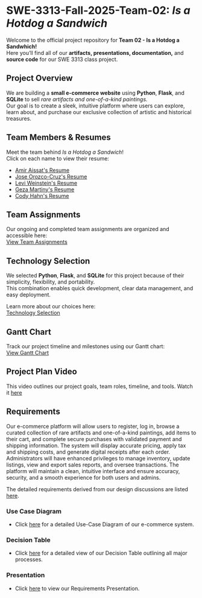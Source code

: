 # SWE-3313-Fall-2025-Team-02: *Is a Hotdog a Sandwich*

Welcome to the official project repository for **Team 02 - Is a Hotdog a Sandwhich!**  
Here you’ll find all of our **artifacts, presentations, documentation,** and **source code** for our SWE 3313 class project.



## Project Overview

We are building a **small e-commerce website** using **Python**, **Flask**, and **SQLite** to sell *rare artifacts and one-of-a-kind paintings.*  
Our goal is to create a sleek, intuitive platform where users can explore, learn about, and purchase our exclusive collection of artistic and historical treasures.



## Team Members & Resumes

Meet the team behind *Is a Hotdog a Sandwich*!  
Click on each name to view their resume:

- [Amir Aissat's Resume](project-plan/resumes/Amir_Aissat_Resume.md)    
- [Jose Orozco-Cruz's Resume](project-plan/resumes/Jose_Orozco-Cruz_Resume.md)  
- [Levi Weinstein's Resume](project-plan/resumes/Levi_Weinstein_Resume.md)  
- [Geza Martiny's Resume](project-plan/resumes/Geza_Martiny_Resume.md)
- [Cody Hahn's Resume](project-plan/resumes/Cody_Hahn_Resume.md)





## Team Assignments

Our ongoing and completed team assignments are organized and accessible here:  
 [View Team Assignments](project-plan/team-assignments/README.md)



## Technology Selection

We selected **Python**, **Flask**, and **SQLite** for this project because of their simplicity, flexibility, and portability.  
This combination enables quick development, clear data management, and easy deployment.

Learn more about our choices here:  
[Technology Selection](project-plan/technology-selection/README.md)



## Gantt Chart

Track our project timeline and milestones using our Gantt chart:  
[View Gantt Chart](project-plan/gantt-chart/ganttproject.png)




## Project Plan Video
This video outlines our project goals, team roles, timeline, and tools. Watch it [here](https://www.loom.com/share/20bb22703bdb45ee9702bdfa251c97ff)

## Requirements

Our e-commerce platform will allow users to register, log in, browse a curated collection of rare artifacts and one-of-a-kind paintings, add items to their cart, and complete secure purchases with validated payment and shipping information. The system will display accurate pricing, apply tax and shipping costs, and generate digital receipts after each order. Administrators will have enhanced privileges to manage inventory, update listings, view and export sales reports, and oversee transactions. The platform will maintain a clean, intuitive interface and ensure accuracy, security, and a smooth experience for both users and admins.

The detailed requirements derived from our design discussions are listed [here](requirements/README.md).


### Use Case Diagram
- Click [here](requirements/use-case.md) for a detailed Use-Case Diagram of our e-commerce system.

### Decision Table
- Click [here](requirements/decision-table.md) for a detailed view of our Decision Table outlining all major processes.

### Presentation
- Click [here]() to view our Requirements Presentation.

